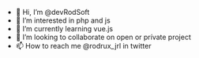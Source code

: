 - 👋 Hi, I’m @devRodSoft
- 👀 I’m interested in php and js
- 🌱 I’m currently learning vue.js
- 💞️ I’m looking to collaborate on open or prívate project 
- 📫 How to reach me @rodrux_jrl in twitter 

<!---
devRodSoft/devRodSoft is a ✨ special ✨ repository because its `README.md` (this file) appears on your GitHub profile.
You can click the Preview link to take a look at your changes.
--->
